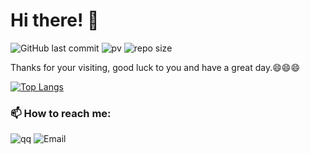 # Hi there! 👋
<!-- 
![GitHub fallower](https://img.shields.io/github/followers/leolin49?style=social)
-->

![GitHub last commit](https://img.shields.io/github/last-commit/leolin49/leolin49)
![pv](https://pageview.vercel.app/?github_user=leolin49)
![repo size](https://img.shields.io/github/repo-size/leolin49/leolin49?logo=files)

Thanks for your visiting, good luck to you and have a great day.😄😄😄

[![Top Langs](https://github-readme-stats.vercel.app/api/top-langs/?username=leolin49&layout=compact)](https://github.com/anuraghazra/github-readme-stats)

### 📫 How to reach me:
![qq](https://img.shields.io/badge/QQ-1270448479-blueviolet?logo=tencentqq)
![Email](https://img.shields.io/badge/mail-leolin49%40foxmail.com-ff69b4?logo=maildotru)
